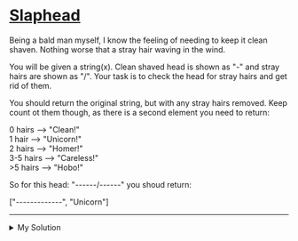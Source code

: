 # [Slaphead](https://www.codewars.com/kata/57efab9acba9daa4d1000b30)

Being a bald man myself, I know the feeling of needing to keep it clean shaven. Nothing worse that a stray hair waving
in the wind.

You will be given a string(x). Clean shaved head is shown as "-" and stray hairs are shown as "/". Your task is to check
the head for stray hairs and get rid of them.

You should return the original string, but with any stray hairs removed. Keep count ot them though, as there is a second
element you need to return:

0 hairs --> "Clean!"  
1 hair --> "Unicorn!"  
2 hairs --> "Homer!"  
3-5 hairs --> "Careless!"  
\>5 hairs --> "Hobo!"

So for this head: "------/------" you shoud return:

\["-------------", "Unicorn"\]

---

<details><summary>My Solution</summary>

```js
function bald(x) {
  let hairStr = [
    "Clean!",
    "Unicorn!",
    "Homer!",
    "Careless!",
    "Careless!",
    "Careless!",
    "Hobo!",
  ];
  let hairCount = (x.match(/\//g) || []).length;

  return [
    x.replace(/\//g, "-"),
    hairCount > 5 ? hairStr[6] : hairStr[hairCount],
  ];
}
```

</details>
